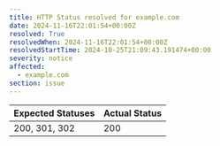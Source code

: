 ```yaml
---
title: HTTP Status resolved for example.com
date: 2024-11-16T22:01:54+00:00Z
resolved: True
resolvedWhen: 2024-11-16T22:01:54+00:00Z
resolvedStartTime: 2024-10-25T21:09:43.191474+00:00
severity: notice
affected:
  - example.com
section: issue
---
```


| Expected Statuses | Actual Status  |
|-------------------|----------------|
| 200, 301, 302 | 200 |
